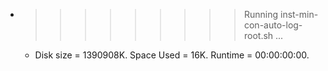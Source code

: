 * >>>>>>>>> Running inst-min-con-auto-log-root.sh ...
  * Disk size = 1390908K. Space Used = 16K. Runtime = 00:00:00:00.
